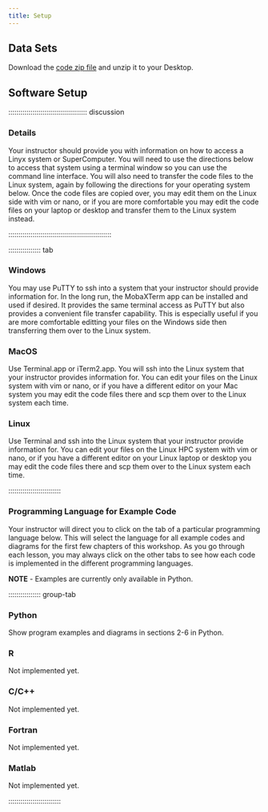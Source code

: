 ```yaml
---
title: Setup
---
```


## Data Sets

<!--
FIXME: place any data you want learners to use in `episodes/data` and then use
       a relative link ( [data zip file](data/lesson-data.zip) ) to provide a
       link to it, replacing the example.com link.
-->
Download the [code zip file](data/code.zip) and unzip it to your Desktop.

## Software Setup

::::::::::::::::::::::::::::::::::::::: discussion

### Details

Your instructor should provide you with information on how to access a
Linyx system or SuperComputer.
You will need to use the directions below to access that system using
a terminal window so you can use the command line interface.
You will also need to transfer the code files to the Linux system, again
by following the directions for your operating system below.
Once the code files are copied over, you may edit them on the Linux side with
vim or nano, or if you are more comfortable you may edit the code files on
your laptop or desktop and transfer them to the Linux system instead.

:::::::::::::::::::::::::::::::::::::::::::::::::::

:::::::::::::::: tab

### Windows

You may use PuTTY to ssh into a system that your instructor should provide
information for.  In the long run, the MobaXTerm app can be installed and used
if desired.  It provides the same terminal access as PuTTY but also provides a
convenient file transfer capability.  This is especially useful if you are more
comfortable editting your files on the Windows side then transferring them over
to the Linux system.

### MacOS

Use Terminal.app or iTerm2.app.  You will ssh into the Linux system that
your instructor provides information for.  You can edit your files on 
the Linux system with vim or nano, or if you have a different editor
on your Mac system you may edit the code files there and scp them
over to the Linux system each time.

### Linux

Use Terminal and ssh into the Linux system that your instructor provide 
information for.  You can edit your files on 
the Linux HPC system with vim or nano, or if you have a different editor
on your Linux laptop or desktop you may edit the code files there and scp them
over to the Linux system each time.

::::::::::::::::::::::::::

### Programming Language for Example Code

Your instructor will direct you to click on the tab of a particular
programming language below.  This will select the language for all
example codes and diagrams for the first few chapters of this workshop.
As you go through each lesson, you may always click on the other tabs
to see how each code is implemented in the different programming
languages.

**NOTE** - Examples are currently only available in Python.

:::::::::::::::: group-tab

### Python

Show program examples and diagrams in sections 2-6 in Python.

### R

Not implemented yet.

### C/C++

Not implemented yet.

### Fortran

Not implemented yet.

### Matlab

Not implemented yet.

::::::::::::::::::::::::::


